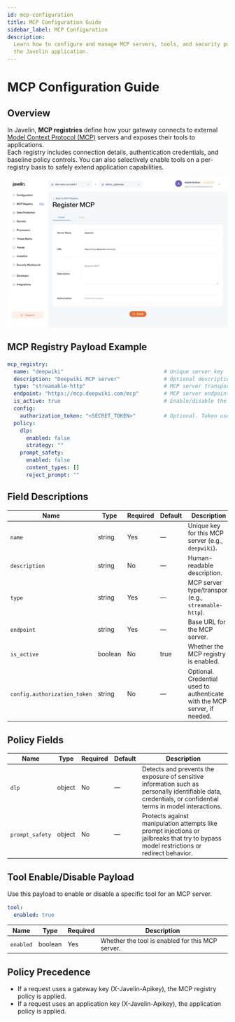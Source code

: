 ```yaml
---
id: mcp-configuration
title: MCP Configuration Guide
sidebar_label: MCP Configuration
description:
  Learn how to configure and manage MCP servers, tools, and security policies in
  the Javelin application.
---
```


# MCP Configuration Guide

## Overview

In Javelin, **MCP registries** define how your gateway connects to external [Model Context Protocol (MCP)](mcp-overview) servers and exposes their tools to applications.  
Each registry includes connection details, authentication credentials, and baseline policy controls. You can also selectively enable tools on a per-registry basis to safely extend application capabilities.

![Register MCP](/img/mcp/registerMCP.png)

## MCP Registry Payload Example

```yaml
mcp_registry:
  name: "deepwiki"                                # Unique server key
  description: "Deepwiki MCP server"              # Optional description
  type: "streamable-http"                         # MCP server transport/type
  endpoint: "https://mcp.deepwiki.com/mcp"        # MCP server endpoint URL
  is_active: true                                 # Enable/disable the registry
  config:
    authorization_token: "<SECRET_TOKEN>"         # Optional. Token used by MCP server, if needed
  policy:
    dlp:
      enabled: false
      strategy: ""
    prompt_safety:
      enabled: false
      content_types: []
      reject_prompt: ""
```

## Field Descriptions

| Name                                 | Type     | Required | Default | Description |
|--------------------------------------|----------|----------|---------|-------------|
| `name`                               | string   | Yes      | —       | Unique key for this MCP server (e.g., `deepwiki`). |
| `description`                        | string   | No       | —       | Human-readable description. |
| `type`                               | string   | Yes      | —       | MCP server type/transport (e.g., `streamable-http`). |
| `endpoint`                           | string   | Yes      | —       | Base URL for the MCP server. |
| `is_active`                          | boolean  | No       | true    | Whether the MCP registry is enabled. |
| `config.authorization_token`         | string   | No       | —       | Optional. Credential used to authenticate with the MCP server, if needed. |


## Policy Fields

| Name               | Type    | Required | Default  | Description                                                                                                                         |
|--------------------|---------|----------|----------|-------------------------------------------------------------------------------------------------------------------------------------|
| `dlp`              | object  | No       | —        | Detects and prevents the exposure of sensitive information such as personally identifiable data, credentials, or confidential terms in model interactions. |
| `prompt_safety`    | object  | No       | —        | Protects against manipulation attempts like prompt injections or jailbreaks that try to bypass model restrictions or redirect behavior. |

## Tool Enable/Disable Payload

Use this payload to enable or disable a specific tool for an MCP server.

```yaml
tool:
  enabled: true
```

| Name      | Type    | Required | Description |
|-----------|---------|----------|-------------|
| `enabled` | boolean | Yes      | Whether the tool is enabled for this MCP server. |

## Policy Precedence

- If a request uses a gateway key (X-Javelin-Apikey), the MCP registry policy is applied.
- If a request uses an application key (X-Javelin-Apikey), the application policy is applied.